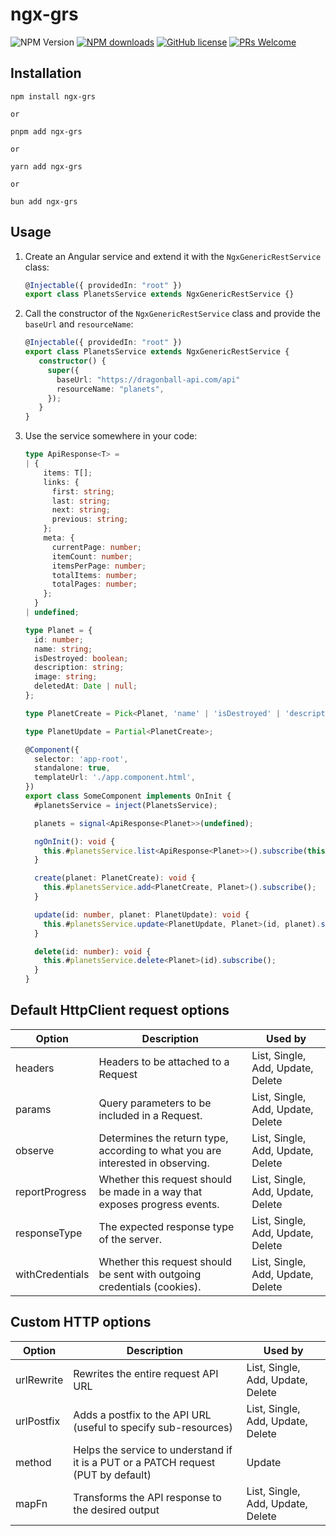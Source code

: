 # ngx-grs

![NPM Version](https://img.shields.io/npm/v/ngx-grs)
[![NPM downloads](https://img.shields.io/npm/dt/ngx-grs.svg?style=flat-square)](https://www.npmjs.com/package/ngx-grs)
[![GitHub license](https://img.shields.io/badge/license-MIT-blue.svg)](https://github.com/juanmesa2097/ngx-grs/blob/master/LICENSE)
[![PRs Welcome](https://img.shields.io/badge/PRs-welcome-brightgreen.svg)](https://github.com/juanmesa2097/ngx-grs/blob/master/CONTRIBUTING.md)

## Installation

```consola
npm install ngx-grs

or

pnpm add ngx-grs

or 

yarn add ngx-grs

or 

bun add ngx-grs
```

## Usage

1. Create an Angular service and extend it with the `NgxGenericRestService` class:

   ```ts
   @Injectable({ providedIn: "root" })
   export class PlanetsService extends NgxGenericRestService {}
   ```

2. Call the constructor of the `NgxGenericRestService` class and provide the `baseUrl` and `resourceName`:

   ```ts
   @Injectable({ providedIn: "root" })
   export class PlanetsService extends NgxGenericRestService {
      constructor() {
        super({
          baseUrl: "https://dragonball-api.com/api"
          resourceName: "planets",
        });       
      }
   }
   ```

3. Use the service somewhere in your code:

    ```ts
    type ApiResponse<T> =
    | {
        items: T[];
        links: {
          first: string;
          last: string;
          next: string;
          previous: string;
        };
        meta: {
          currentPage: number;
          itemCount: number;
          itemsPerPage: number;
          totalItems: number;
          totalPages: number;
        };
      }
    | undefined;

    type Planet = {
      id: number;
      name: string;
      isDestroyed: boolean;
      description: string;
      image: string;
      deletedAt: Date | null;
    };

    type PlanetCreate = Pick<Planet, 'name' | 'isDestroyed' | 'description' | 'image'>;

    type PlanetUpdate = Partial<PlanetCreate>;

    @Component({
      selector: 'app-root',
      standalone: true,
      templateUrl: './app.component.html',
    })
    export class SomeComponent implements OnInit {
      #planetsService = inject(PlanetsService);

      planets = signal<ApiResponse<Planet>>(undefined);

      ngOnInit(): void {
        this.#planetsService.list<ApiResponse<Planet>>().subscribe(this.planets.set);
      }

      create(planet: PlanetCreate): void {
        this.#planetsService.add<PlanetCreate, Planet>().subscribe();
      }

      update(id: number, planet: PlanetUpdate): void {      
        this.#planetsService.update<PlanetUpdate, Planet>(id, planet).subscribe();
      }

      delete(id: number): void {
        this.#planetsService.delete<Planet>(id).subscribe();
      }
    }
    ```

## Default HttpClient request options

| Option          | Description                                                                    | Used by                           |
| --------------- | ------------------------------------------------------------------------------ | --------------------------------- |
| headers         | Headers to be attached to a Request                                            | List, Single, Add, Update, Delete |
| params          | Query parameters to be included in a Request.                                  | List, Single, Add, Update, Delete |
| observe         | Determines the return type, according to what you are interested in observing. | List, Single, Add, Update, Delete |
| reportProgress  | Whether this request should be made in a way that exposes progress events.     | List, Single, Add, Update, Delete |
| responseType    | The expected response type of the server.                                      | List, Single, Add, Update, Delete |
| withCredentials | Whether this request should be sent with outgoing credentials (cookies).       | List, Single, Add, Update, Delete |

## Custom HTTP options

| Option     | Description                                                                        | Used by                           |
| ---------- | ---------------------------------------------------------------------------------- | --------------------------------- |
| urlRewrite | Rewrites the entire request API URL                                                | List, Single, Add, Update, Delete |
| urlPostfix | Adds a postfix to the API URL (useful to specify sub-resources)                    | List, Single, Add, Update, Delete |
| method     | Helps the service to understand if it is a PUT or a PATCH request (PUT by default) | Update                            |
| mapFn      | Transforms the API response to the desired output                                  | List, Single, Add, Update, Delete |
